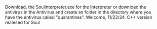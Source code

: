 Download, the SoulInterpreter.exe for the Interpreter or download the antivirus in the Antivirus and create an folder in the directory where you have the antivirus called "quarantines".
Welcome, 11/23/24. C++ version realesed for Soul
